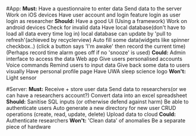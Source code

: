 #App:
    **Must:**
        Have a questionnaire to enter data
        Send data to the server
        Work on iOS devices
        Have user account and login feature
           login as user
           login as researcher
    **Should:**
        Have a good UI (Using a framework)
        Work on android devices
        Check for invalid data
        Have local database(don't have to load all data every time log in)
           local database can update by 'pull to refresh'(achieved by recyclerview)
        Auto fill some data(widgets like spinner checkbox..) (click a button says 'I'm awake' then record the current time) (Perhaps record time alarm goes off if no 'snooze' is used)
    **Could:**
		Admin interface to access the data
		Web app
        Give users personalised accounts
        Voice commands
        Remind users to input data
        Give back some data to users visually
        Have personal profile page
        Have UWA sleep science logo
    **Won't:**
        Light sensor
        
#Server:
    **Must:**
        Receive + store user data
        Send data to researchers(or we can have a researchers account?)
        Convert data into an excel spreadsheet
    **Should:**
		Sanitise SQL inputs (or otherwise defend against harm)
        Be able to authenticate users
        Auto generate a new directory for new user
            CRUD operations (create, read, update, delete)
        Upload data to cloud
    **Could:**
        Authenticate researchers
    **Won't:**
        'Clean data' of anomalies
        Be a separate piece of hardware
